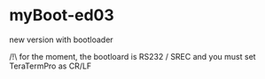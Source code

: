 # myBoot-ed03
new version with bootloader

/!\ for the moment, the bootloard is RS232 / SREC and you must set TeraTermPro as CR/LF
